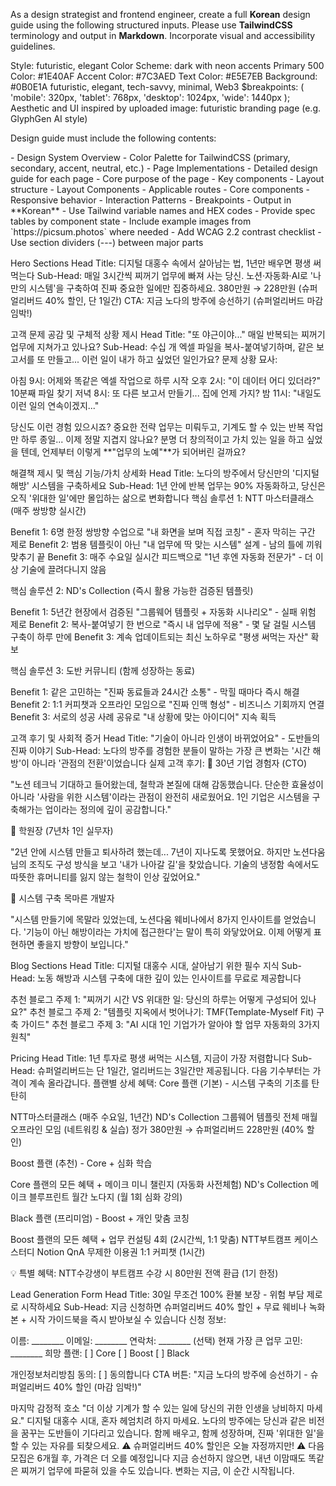As a design strategist and frontend engineer, create a full **Korean** design guide using the following structured inputs. Please use **TailwindCSS** terminology and output in **Markdown**. Incorporate visual and accessibility guidelines.

<design-preferences>
Style: futuristic, elegant  
Color Scheme: dark with neon accents  
Primary 500 Color: #1E40AF  
Accent Color: #7C3AED  
Text Color: #E5E7EB  
Background: #0B0E1A  
</design-preferences>

<mood-keywords>
futuristic, elegant, tech-savvy, minimal, Web3
</mood-keywords>

<breakpoints>
$breakpoints: (  
  'mobile': 320px,  
  'tablet': 768px,  
  'desktop': 1024px,  
  'wide': 1440px  
);
</breakpoints>

<references>
Aesthetic and UI inspired by uploaded image: futuristic branding page (e.g. GlyphGen AI style)
</references>

Design guide must include the following contents:

<table-of-contents>
- Design System Overview
- Color Palette for TailwindCSS (primary, secondary, accent, neutral, etc.)
- Page Implementations
  - Detailed design guide for each page
  - Core purpose of the page
  - Key components
  - Layout structure
- Layout Components
  - Applicable routes
  - Core components
  - Responsive behavior
- Interaction Patterns
- Breakpoints
</table-of-contents>

<Formatting-Guidelines>
- Output in **Korean**
- Use Tailwind variable names and HEX codes
- Provide spec tables by component state
- Include example images from `https://picsum.photos` where needed
- Add WCAG 2.2 contrast checklist
- Use section dividers (---) between major parts

Hero Sections
Head Title: 디지털 대홍수 속에서 살아남는 법, 1년만 배우면 평생 써먹는다
Sub-Head: 매일 3시간씩 찌꺼기 업무에 빠져 사는 당신. 노션·자동화·AI로 '나만의 시스템'을 구축하여 진짜 중요한 일에만 집중하세요. 380만원 → 228만원 (슈퍼얼리버드 40% 할인, 단 1일간)
CTA: 지금 노다의 방주에 승선하기 (슈퍼얼리버드 마감 임박!)

고객 문제 공감 및 구체적 상황 제시
Head Title: "또 야근이야..." 매일 반복되는 찌꺼기 업무에 지쳐가고 있나요?
Sub-Head: 수십 개 엑셀 파일을 복사-붙여넣기하며, 같은 보고서를 또 만들고... 이런 일이 내가 하고 싶었던 일인가요?
문제 상황 묘사:

아침 9시: 어제와 똑같은 엑셀 작업으로 하루 시작
오후 2시: "이 데이터 어디 있더라?" 10분째 파일 찾기
저녁 8시: 또 다른 보고서 만들기... 집에 언제 가지?
밤 11시: "내일도 이런 일의 연속이겠지..."

당신도 이런 경험 있으시죠? 중요한 전략 업무는 미뤄두고, 기계도 할 수 있는 반복 작업만 하루 종일... 이제 정말 지겹지 않나요? 분명 더 창의적이고 가치 있는 일을 하고 싶었을 텐데, 언제부터 이렇게 **"업무의 노예"**가 되어버린 걸까요?

해결책 제시 및 핵심 기능/가치 상세화
Head Title: 노다의 방주에서 당신만의 '디지털 해방' 시스템을 구축하세요
Sub-Head: 1년 안에 반복 업무는 90% 자동화하고, 당신은 오직 '위대한 일'에만 몰입하는 삶으로 변화합니다
핵심 솔루션 1: NTT 마스터클래스 (매주 쌍방향 실시간)

Benefit 1: 6명 한정 쌍방향 수업으로 "내 화면을 보며 직접 코칭" - 혼자 막히는 구간 제로
Benefit 2: 범용 템플릿이 아닌 "내 업무에 딱 맞는 시스템" 설계 - 남의 틀에 끼워 맞추기 끝
Benefit 3: 매주 수요일 실시간 피드백으로 "1년 후엔 자동화 전문가" - 더 이상 기술에 끌려다니지 않음

핵심 솔루션 2: ND's Collection (즉시 활용 가능한 검증된 템플릿)

Benefit 1: 5년간 현장에서 검증된 "그룹웨어 템플릿 + 자동화 시나리오" - 실패 위험 제로
Benefit 2: 복사-붙여넣기 한 번으로 "즉시 내 업무에 적용" - 몇 달 걸릴 시스템 구축이 하루 만에
Benefit 3: 계속 업데이트되는 최신 노하우로 "평생 써먹는 자산" 확보

핵심 솔루션 3: 도반 커뮤니티 (함께 성장하는 동료)

Benefit 1: 같은 고민하는 "진짜 동료들과 24시간 소통" - 막힐 때마다 즉시 해결
Benefit 2: 1:1 커피챗과 오프라인 모임으로 "진짜 인맥 형성" - 비즈니스 기회까지 연결
Benefit 3: 서로의 성공 사례 공유로 "내 상황에 맞는 아이디어" 지속 획득


고객 후기 및 사회적 증거
Head Title: "기술이 아니라 인생이 바뀌었어요" - 도반들의 진짜 이야기
Sub-Head: 노다의 방주를 경험한 분들이 말하는 가장 큰 변화는 '시간 해방'이 아니라 '관점의 전환'이었습니다
실제 고객 후기:
💬 30년 기업 경험자 (CTO)

"노션 테크닉 기대하고 들어왔는데, 철학과 본질에 대해 감동했습니다. 단순한 효율성이 아니라 '사람을 위한 시스템'이라는 관점이 완전히 새로웠어요. 1인 기업은 시스템을 구축해가는 업이라는 정의에 깊이 공감합니다."

💬 학원장 (7년차 1인 실무자)

"2년 안에 시스템 만들고 퇴사하려 했는데... 7년이 지나도록 못했어요. 하지만 노션다움님의 조직도 구성 방식을 보고 '내가 나아갈 길'을 찾았습니다. 기술의 냉정함 속에서도 따뜻한 휴머니티를 잃지 않는 철학이 인상 깊었어요."

💬 시스템 구축 목마른 개발자

"시스템 만들기에 목말라 있었는데, 노션다움 웨비나에서 8가지 인사이트를 얻었습니다. '기능이 아닌 해방이라는 가치에 접근한다'는 말이 특히 와닿았어요. 이제 어떻게 표현하면 좋을지 방향이 보입니다."


Blog Sections
Head Title: 디지털 대홍수 시대, 살아남기 위한 필수 지식
Sub-Head: 노동 해방과 시스템 구축에 대한 깊이 있는 인사이트를 무료로 제공합니다

추천 블로그 주제 1: "찌꺼기 시간 VS 위대한 일: 당신의 하루는 어떻게 구성되어 있나요?"
추천 블로그 주제 2: "템플릿 지옥에서 벗어나기: TMF(Template-Myself Fit) 구축 가이드"
추천 블로그 주제 3: "AI 시대 1인 기업가가 알아야 할 업무 자동화의 3가지 원칙"


Pricing
Head Title: 1년 투자로 평생 써먹는 시스템, 지금이 가장 저렴합니다
Sub-Head: 슈퍼얼리버드는 단 1일간, 얼리버드는 3일간만 제공됩니다. 다음 기수부터는 가격이 계속 올라갑니다.
플랜별 상세 혜택:
Core 플랜 (기본) - 시스템 구축의 기초를 탄탄히

NTT마스터클래스 (매주 수요일, 1년간)
ND's Collection 그룹웨어 템플릿 전체
매월 오프라인 모임 (네트워킹 & 실습)
정가 380만원 → 슈퍼얼리버드 228만원 (40% 할인)

Boost 플랜 (추천) - Core + 심화 학습

Core 플랜의 모든 혜택 +
메이크 미니 챌린지 (자동화 사전체험)
ND's Collection 메이크 블루프린트
월간 노다지 (월 1회 심화 강의)

Black 플랜 (프리미엄) - Boost + 개인 맞춤 코칭

Boost 플랜의 모든 혜택 +
업무 컨설팅 4회 (2시간씩, 1:1 맞춤)
NTT부트캠프 케이스 스터디
Notion QnA 무제한 이용권
1:1 커피챗 (1시간)

💡 특별 혜택: NTT수강생이 부트캠프 수강 시 80만원 전액 환급 (1기 한정)

Lead Generation Form
Head Title: 30일 무조건 100% 환불 보장 - 위험 부담 제로로 시작하세요
Sub-Head: 지금 신청하면 슈퍼얼리버드 40% 할인 + 무료 웨비나 녹화본 + 시작 가이드북을 즉시 받아보실 수 있습니다
신청 정보:

이름: ________
이메일: ________
연락처: ________ (선택)
현재 가장 큰 업무 고민: ________
희망 플랜: [ ] Core [ ] Boost [ ] Black

개인정보처리방침 동의: [ ] 동의합니다
CTA 버튼: "지금 노다의 방주에 승선하기 - 슈퍼얼리버드 40% 할인 (마감 임박!)"

마지막 감정적 호소
"더 이상 기계가 할 수 있는 일에 당신의 귀한 인생을 낭비하지 마세요."
디지털 대홍수 시대, 혼자 헤엄치려 하지 마세요. 노다의 방주에는 당신과 같은 비전을 꿈꾸는 도반들이 기다리고 있습니다. 함께 배우고, 함께 성장하며, 진짜 '위대한 일'을 할 수 있는 자유를 되찾으세요.
⚠️ 슈퍼얼리버드 40% 할인은 오늘 자정까지만!
⚠️ 다음 모집은 6개월 후, 가격은 더 오를 예정입니다
지금 승선하지 않으면, 내년 이맘때도 똑같은 찌꺼기 업무에 파묻혀 있을 수도 있습니다. 변화는 지금, 이 순간 시작됩니다.